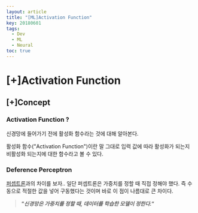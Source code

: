 ```yaml
---
layout: article
title: "[ML]Activation Function"
key: 20180601
tags:
  - Dev
  - ML
  - Neural
toc: true
---
```


# [+]Activation Function

<!--more-->

## [+]Concept

### Activation Function ?

신경망에 들어가기 전에 활성화 함수라는 것에 대해 알아본다.

활성화 함수("Activation Function")이란 말 그대로 입력 값에 따라  활성화가 되는지 비활성화 되는지에 대한 함수라고 볼 수 있다.



### Deference Perceptron

<a href="https://shhoya.github.io/2018/05/30/First-Post.html">퍼셉트론</a>과의 차이를 보자.. 일단 퍼셉트론은 가중치를 정할 때 직접 정해야 했다. 즉 수동으로 적절한 값을 넣어 구동했다는 것이며 바로 이 점이 나름대로 큰 차이다.



> ***"신경망은 가중치를 정할 때, 데이터를 학습한 모델이 정한다."***



